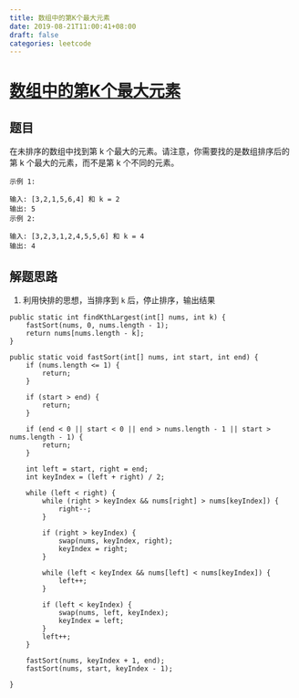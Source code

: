 ```yaml
---
title: 数组中的第K个最大元素
date: 2019-08-21T11:00:41+08:00
draft: false
categories: leetcode
---
```


# [数组中的第K个最大元素](https://leetcode-cn.com/explore/interview/card/bytedance/243/array-and-sorting/1018/)

## 题目

在未排序的数组中找到第 k 个最大的元素。请注意，你需要找的是数组排序后的第 k 个最大的元素，而不是第 k 个不同的元素。

```
示例 1:

输入: [3,2,1,5,6,4] 和 k = 2
输出: 5
示例 2:

输入: [3,2,3,1,2,4,5,5,6] 和 k = 4
输出: 4
```

## 解题思路

  1. 利用快排的思想，当排序到 `k` 后，停止排序，输出结果

```
public static int findKthLargest(int[] nums, int k) {
    fastSort(nums, 0, nums.length - 1);
    return nums[nums.length - k];
}

public static void fastSort(int[] nums, int start, int end) {
    if (nums.length <= 1) {
        return;
    }

    if (start > end) {
        return;
    }

    if (end < 0 || start < 0 || end > nums.length - 1 || start > nums.length - 1) {
        return;
    }

    int left = start, right = end;
    int keyIndex = (left + right) / 2;

    while (left < right) {
        while (right > keyIndex && nums[right] > nums[keyIndex]) {
            right--;
        }

        if (right > keyIndex) {
            swap(nums, keyIndex, right);
            keyIndex = right;
        }

        while (left < keyIndex && nums[left] < nums[keyIndex]) {
            left++;
        }

        if (left < keyIndex) {
            swap(nums, left, keyIndex);
            keyIndex = left;
        }
        left++;
    }

    fastSort(nums, keyIndex + 1, end);
    fastSort(nums, start, keyIndex - 1);

}
```
